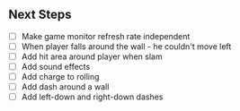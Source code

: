 ## Next Steps

- [ ] Make game monitor refresh rate independent
- [ ] When player falls around the wall - he couldn't move left
- [ ] Add hit area around player when slam
- [ ] Add sound effects
- [ ] Add charge to rolling
- [ ] Add dash around a wall
- [ ] Add left-down and right-down dashes